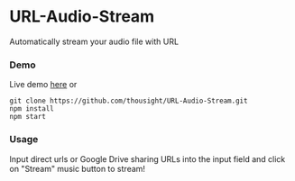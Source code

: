 # URL-Audio-Stream

Automatically stream your audio file with URL

### Demo
Live demo [here](https://url-audio-stream.herokuapp.com/) or

```
git clone https://github.com/thousight/URL-Audio-Stream.git
npm install
npm start
```

### Usage
Input direct urls or Google Drive sharing URLs into the input field and click on "Stream" music button to stream!
